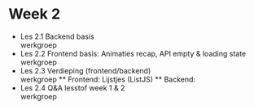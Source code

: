 # Week 2

- Les 2.1 Backend basis\
  werkgroep
- Les 2.2 Frontend basis: Animaties recap, API empty & loading state
  werkgroep
- Les 2.3 Verdieping (frontend/backend)\
  werkgroep
  ** Frontend: Lijstjes (ListJS)
  ** Backend:
- Les 2.4 Q&A lesstof week 1 & 2\
  werkgroep
